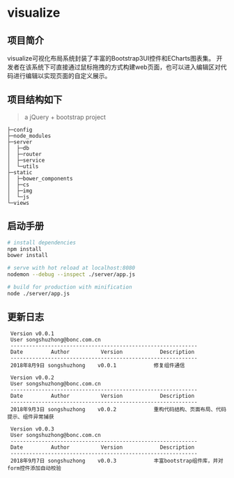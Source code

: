 # visualize

## 项目简介
visualize可视化布局系统封装了丰富的Bootstrap3UI控件和ECharts图表集。
开发者在该系统下可直接通过鼠标拖拽的方式构建web页面，也可以进入编辑区对代码进行编辑以实现页面的自定义展示。

## 项目结构如下
> a jQuery + bootstrap project
``````````````````````````````````````
├─config
├─node_modules
├─server
│  ├─db
│  ├─router
│  ├─service
│  └─utils
├─static
│  ├─bower_components
│  ├─cs
│  ├─img
│  └─js
└─views
``````````````````````````````````````


## 启动手册

``` bash
# install dependencies
npm install
bower install

# serve with hot reload at localhost:8080
nodemon --debug --inspect ./server/app.js

# build for production with minification
node ./server/app.js
```

## 更新日志
````````````````````````````````````````````````````````````````
 Version v0.0.1
 User songshuzhong@bonc.com.cn
 ------------------------------------------------------------
 Date         Author          Version            Description
 ------------------------------------------------------------
 2018年8月9日 songshuzhong    v0.0.1            修复组件通信
 ````````````````````````````````````````````````````````````````
````````````````````````````````````````````````````````````````
 Version v0.0.2
 User songshuzhong@bonc.com.cn
 ------------------------------------------------------------
 Date         Author          Version            Description
 ------------------------------------------------------------
 2018年9月3日 songshuzhong    v0.0.2            重构代码结构、页面布局、代码提示、组件异常捕获
 ````````````````````````````````````````````````````````````````
 ````````````````````````````````````````````````````````````````
  Version v0.0.3
  User songshuzhong@bonc.com.cn
  ------------------------------------------------------------
  Date         Author          Version            Description
  ------------------------------------------------------------
  2018年9月7日 songshuzhong    v0.0.3            丰富bootstrap组件库，并对form控件添加自动校验
  ````````````````````````````````````````````````````````````````